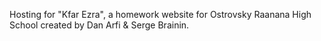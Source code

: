 Hosting for "Kfar Ezra", a homework website for Ostrovsky Raanana High School created by Dan Arfi & Serge Brainin.
